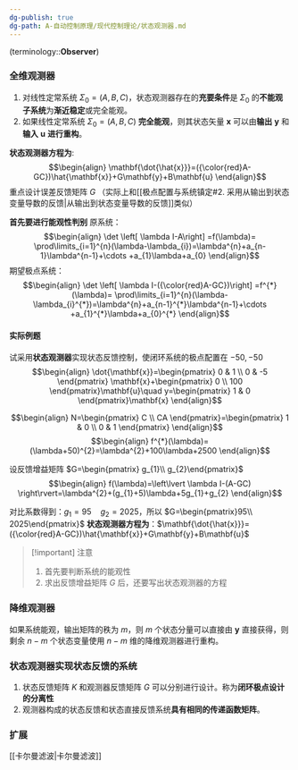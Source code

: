 ```yaml
---
dg-publish: true
dg-path: A-自动控制原理/现代控制理论/状态观测器.md
---
```


(terminology::**Observer**)

### 全维观测器
1. 对线性定常系统 $\Sigma_{0}=(A,B,C)$，状态观测器存在的**充要条件**是 $\Sigma_{0}$ 的**不能观子系统**为**渐近稳定**或完全能观。
2. 如果线性定常系统 $\Sigma_{0}=(A,B,C)$ **完全能观**，则其状态矢量 $\mathbf{x}$ 可以由**输出** $\mathbf{y}$ 和**输入** $\mathbf{u}$ **进行重构**。

**状态观测器方程为**:
$$\begin{align}
\mathbf{\dot{\hat{x}}}=({\color{red}A-GC})\hat{\mathbf{x}}+G\mathbf{y}+B\mathbf{u}
\end{align}$$
重点设计误差反馈矩阵 $G$ （实际上和[[极点配置与系统镇定#2. 采用从输出到状态变量导数的反馈\|从输出到状态变量导数的反馈]]类似）

**首先要进行能观性判别**
原系统：
$$\begin{align}
\det \left[ \lambda I-A\right] =f(\lambda)= \prod\limits_{i=1}^{n}(\lambda-\lambda_{i})=\lambda^{n}+a_{n-1}\lambda^{n-1}+\cdots +a_{1}\lambda+a_{0}
\end{align}$$
期望极点系统：
$$\begin{align}
\det \left[ \lambda I-({\color{red}A-GC})\right] =f^{*}(\lambda)= \prod\limits_{i=1}^{n}(\lambda-\lambda_{i}^{*})=\lambda^{n}+a_{n-1}^{*}\lambda^{n-1}+\cdots +a_{1}^{*}\lambda+a_{0}^{*}
\end{align}$$

#### 实际例题
试采用**状态观测器**实现状态反馈控制，使闭环系统的极点配置在 $-50,-50$
$$\begin{align}
\dot{\mathbf{x}}=\begin{pmatrix}
0 & 1 \\
0 & -5
\end{pmatrix} \mathbf{x}+\begin{pmatrix}
0 \\
100
\end{pmatrix}\mathbf{u}\quad  y=\begin{pmatrix}
1 & 0
\end{pmatrix}\mathbf{x}
\end{align}$$


$$\begin{align}
N=\begin{pmatrix}
C \\
CA
\end{pmatrix}=\begin{pmatrix}
1 & 0 \\
0 & 1
\end{pmatrix}
\end{align}$$
$$\begin{align}
f^{*}(\lambda)=(\lambda+50)^{2}=\lambda^{2}+100\lambda+2500
\end{align}$$

设反馈增益矩阵 $G=\begin{pmatrix} g_{1}\\ g_{2}\end{pmatrix}$
$$\begin{align}
f(\lambda)=\left\lvert  \lambda I-(A-GC) \right\rvert=\lambda^{2}+(g_{1}+5)\lambda+5g_{1}+g_{2}
\end{align}$$

对比系数得到：$g_{1}=95\quad g_{2}=2025$，所以 $G=\begin{pmatrix}95\\ 2025\end{pmatrix}$
**状态观测器方程为**：$\mathbf{\dot{\hat{x}}}=({\color{red}A-GC})\hat{\mathbf{x}}+G\mathbf{y}+B\mathbf{u}$

> [!important] 注意
> 1. 首先要判断系统的能观性
> 2. 求出反馈增益矩阵 $G$ 后，还要写出状态观测器的方程



### 降维观测器
如果系统能观，输出矩阵的秩为 $m$，则 $m$ 个状态分量可以直接由 $\mathbf{y}$ 直接获得，则剩余 $n-m$ 个状态变量使用 $n-m$ 维的降维观测器进行重构。

### 状态观测器实现状态反馈的系统

1. 状态反馈矩阵 $K$ 和观测器反馈矩阵 $G$ 可以分别进行设计。称为**闭环极点设计的分离性**
2. 观测器构成的状态反馈和状态直接反馈系统**具有相同的传递函数矩阵**。



### 扩展
[[卡尔曼滤波\|卡尔曼滤波]]

